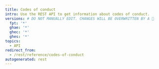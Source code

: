 ```yaml
---
title: Codes of conduct
intro: Use the REST API to get information about codes of conduct.
versions: # DO NOT MANUALLY EDIT. CHANGES WILL BE OVERWRITTEN BY A 🤖
  fpt: '*'
  ghae: '*'
  ghec: '*'
  ghes: '*'
topics:
  - API
redirect_from:
  - /rest/reference/codes-of-conduct
autogenerated: rest
---
```




<!-- Content after this section is automatically generated -->
